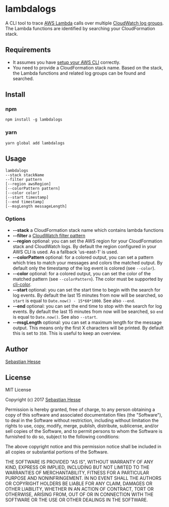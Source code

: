 # lambdalogs
A CLI tool to trace [AWS Lambda](https://aws.amazon.com/lambda/) calls over multiple
[CloudWatch log groups](http://docs.aws.amazon.com/AmazonCloudWatch/latest/logs/CloudWatchLogsConcepts.html).
The Lambda functions are identified by searching your CloudFormation stack.


## Requirements
* It assumes you have [setup your AWS CLI](http://docs.aws.amazon.com/cli/latest/userguide/installing.html) correctly.
* You need to provide a CloudFormation stack name. Based on the stack, the Lambda functions and related log groups can be found and searched.


## Install

### npm
```
npm install -g lambdalogs
```

### yarn

```
yarn global add lambdalogs
```


## Usage

```
lambdalogs
--stack stackName
--filter pattern
[--region awsRegion]
[--colorPattern pattern]
[--color color] 
[--start timestamp] 
[--end timestamp] 
[--msgLength messageLength]
```

### Options
* **--stack** a CloudFormation stack name which contains lambda functions
* **--filter** a [CloudWatch filter pattern](http://docs.aws.amazon.com/AmazonCloudWatch/latest/logs/FilterAndPatternSyntax.html)
* **--region** optional: you can set the AWS region for your CloudFormation stack and CloudWatch logs. By default the region configured in your AWS CLI is used. As a fallback 'us-east-1' is used.
* **--colorPattern** optional: for a colored output, you can set a pattern which tries to match your messages and colors the matched output. By default only the timestamp of the log event is colored (see `--color`).
* **--color** optional: for a colored output, you can set the color of the matched pattern (see `--colorPattern`). The color must be supported by [cli-color](https://www.npmjs.com/package/cli-color).
* **--start** optional: you can set the start time to begin with the search for log events. By default the last 15 minutes from now will be searched, so `start` is equal to `Date.now() - 15*60*1000`. See also `--end`.
* **--end** optional: you can set the end time to stop with the search for log events. By default the last 15 minutes from now will be searched, so `end` is equal to `Date.now()`. See also `--start`.
* **--msgLength** optional: you can set a maximum length for the message output. This means only the first X characters will be printed. By default this is set to `350`. This is useful to keep an overview.


## Author

[Sebastian Hesse](https://www.sebastianhesse.de)


## License

MIT License

Copyright (c) 2017 [Sebastian Hesse](https://www.sebastianhesse.de)

Permission is hereby granted, free of charge, to any person obtaining a copy
of this software and associated documentation files (the "Software"), to deal
in the Software without restriction, including without limitation the rights
to use, copy, modify, merge, publish, distribute, sublicense, and/or sell
copies of the Software, and to permit persons to whom the Software is
furnished to do so, subject to the following conditions:

The above copyright notice and this permission notice shall be included in all
copies or substantial portions of the Software.

THE SOFTWARE IS PROVIDED "AS IS", WITHOUT WARRANTY OF ANY KIND, EXPRESS OR
IMPLIED, INCLUDING BUT NOT LIMITED TO THE WARRANTIES OF MERCHANTABILITY,
FITNESS FOR A PARTICULAR PURPOSE AND NONINFRINGEMENT. IN NO EVENT SHALL THE
AUTHORS OR COPYRIGHT HOLDERS BE LIABLE FOR ANY CLAIM, DAMAGES OR OTHER
LIABILITY, WHETHER IN AN ACTION OF CONTRACT, TORT OR OTHERWISE, ARISING FROM,
OUT OF OR IN CONNECTION WITH THE SOFTWARE OR THE USE OR OTHER DEALINGS IN THE
SOFTWARE.